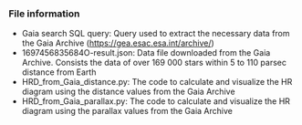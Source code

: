 ### File information
- Gaia search SQL query: Query used to extract the necessary data from the Gaia Archive (https://gea.esac.esa.int/archive/)
- 1697456835684O-result.json: Data file downloaded from the Gaia Archive. Consists the data of over 169 000 stars within 5 to 110 parsec distance from Earth
- HRD_from_Gaia_distance.py: The code to calculate and visualize the HR diagram using the distance values from the Gaia Archive
- HRD_from_Gaia_parallax.py: The code to calculate and visualize the HR diagram using the parallax values from the Gaia Archive
